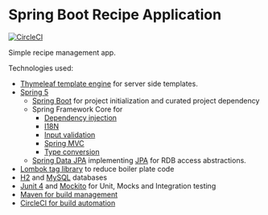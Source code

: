 # Spring Boot Recipe Application

[![CircleCI](https://circleci.com/gh/cheznic/spring5-recipe-app.svg?style=svg)](https://circleci.com/gh/cheznic/spring5-recipe-app)

Simple recipe management app.

Technologies used:
- [Thymeleaf template engine](https://www.thymeleaf.org/) for server side templates.
- [Spring 5](https://spring.io/)
  - [Spring Boot](https://docs.spring.io/spring-boot/docs/current-SNAPSHOT/reference/htmlsingle/) for project initialization and curated project dependency  
  - Spring Framework Core for
    - [Dependency injection](https://docs.spring.io/spring-framework/docs/current/spring-framework-reference/core.html#beans-dependencies)
    - [I18N](https://docs.spring.io/spring-framework/docs/current/spring-framework-reference/core.html#context-functionality-messagesource) 
    - [Input validation](https://docs.spring.io/spring-framework/docs/current/spring-framework-reference/core.html#validation)
    - [Spring MVC](https://docs.spring.io/spring/docs/current/spring-framework-reference/web.html)
    - [Type conversion](https://docs.spring.io/spring-framework/docs/current/spring-framework-reference/core.html#validation)
  - [Spring Data JPA](https://spring.io/projects/spring-data) implementing [JPA](https://www.oracle.com/technetwork/java/javaee/tech/persistence-jsp-140049.html) for RDB access abstractions.
- [Lombok tag library](https://github.com/rzwitserloot/lombok) to reduce boiler plate code
- [H2](http://www.h2database.com/) and [MySQL](https://www.mysql.com/) databases
- [Junit 4](https://junit.org/junit4/) and [Mockito](https://site.mockito.org/) for Unit, Mocks and Integration testing
- [Maven for build management](https://maven.apache.org/)
- [CircleCI for build automation](https://circleci.com/gh/cheznic/spring5-recipe-app)

